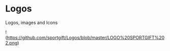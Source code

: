 # Logos
Logos, images and Icons

!(https://github.com/sportgift/Logos/blob/master/LOGO%20SPORTGIFT%202.png)
